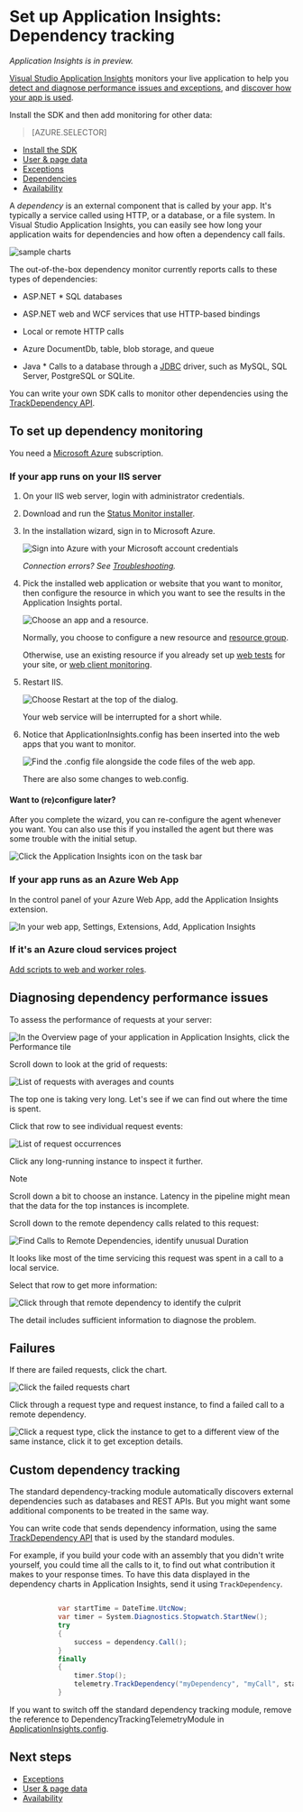 <properties 
    pageTitle="Dependency Tracking in Application Insights" 
    description="Analyze usage, availability and performance of your on-premises or Microsoft Azure web application with Application Insights." 
    services="application-insights" 
    documentationCenter=".net"
    authors="alancameronwills" 
    manager="douge"/>

<tags 
    ms.service="application-insights" 
    ms.workload="tbd" 
    ms.tgt_pltfrm="ibiza" 
    ms.devlang="na" 
    ms.topic="article" 
    ms.date="11/23/2015" 
    ms.author="awills"/>


# Set up Application Insights: Dependency tracking

*Application Insights is in preview.*

<a name="selector1"></a>

[Visual Studio Application Insights](../article/application-insights/app-insights-overview.md) monitors your live application to help you [detect and diagnose performance issues and exceptions](../article/application-insights/app-insights-detect-triage-diagnose.md), and [discover how your app is used](../article/application-insights/app-insights-overview-usage.md). 

Install the SDK and then add monitoring for other data:

> [AZURE.SELECTOR]
- [Install the SDK](../article/application-insights/app-insights-asp-net.md#selector1)
- [User & page data](../article/application-insights/app-insights-javascript.md#selector1)
- [Exceptions](../article/application-insights/app-insights-asp-net-exceptions.md#selector1)
- [Dependencies](../article/application-insights/app-insights-asp-net-dependencies.md#selector1)
- [Availability](../article/application-insights/app-insights-monitor-web-app-availability.md#selector1)



A *dependency* is an external component that is called by your app. It's typically a service called using HTTP, or a database, or a file system. In Visual Studio Application Insights, you can easily see how long your application waits for dependencies and how often a dependency call fails.

![sample charts](./media/app-insights-asp-net-dependencies/10-intro.png)

The out-of-the-box dependency monitor currently reports calls to these  types of dependencies:

* ASP.NET  * SQL databases
* ASP.NET web and WCF services that use HTTP-based bindings
* Local or remote HTTP calls
* Azure DocumentDb, table, blob storage, and queue


* Java  * Calls to a database through a [JDBC](http://docs.oracle.com/javase/7/docs/technotes/guides/jdbc/) driver, such as MySQL, SQL Server, PostgreSQL or SQLite.



You can write your own SDK calls to monitor other dependencies using the [TrackDependency API](app-insights-api-custom-events-metrics.md#track-dependency).

## To set up dependency monitoring
You need a [Microsoft Azure](http://azure.com) subscription.

### If your app runs on your IIS server
1. On your IIS web server, login with administrator credentials.
2. Download and run the [Status Monitor installer](http://go.microsoft.com/fwlink/?LinkId=506648).
3. In the installation wizard, sign in to Microsoft Azure.

    ![Sign into Azure with your Microsoft account credentials](./media/app-insights-asp-net-dependencies/appinsights-035-signin.png)

    *Connection errors? See [Troubleshooting](#troubleshooting.md).*

4. Pick the installed web application or website that you want to monitor, then configure the resource in which you want to see the results in the Application Insights portal.

    ![Choose an app and a resource.](./media/app-insights-asp-net-dependencies/appinsights-036-configAIC.png)

    Normally, you choose to configure a new resource and [resource group](app-insights-resources-roles-access-control.md).

    Otherwise, use an existing resource if you already set up [web tests](app-insights-monitor-web-app-availability.md) for your site, or [web client monitoring](app-insights-javascript.md).

5. Restart IIS.

    ![Choose Restart at the top of the dialog.](./media/app-insights-asp-net-dependencies/appinsights-036-restart.png)

    Your web service will be interrupted for a short while.

6. Notice that ApplicationInsights.config has been inserted into the web apps that you want to monitor.

    ![Find the .config file alongside the code files of the web app.](./media/app-insights-asp-net-dependencies/appinsights-034-aiconfig.png)

   There are also some changes to web.config.


#### Want to (re)configure later?
After you complete the wizard, you can re-configure the agent whenever you want. You can also use this if you installed the agent but there was some trouble with the initial setup.

![Click the Application Insights icon on the task bar](./media/app-insights-asp-net-dependencies/appinsights-033-aicRunning.png)

### If your app runs as an Azure Web App
In the control panel of your Azure Web App, add the Application Insights extension.

![In your web app, Settings, Extensions, Add, Application Insights](./media/app-insights-asp-net-dependencies/05-extend.png)

### If it's an Azure cloud services project
[Add scripts to web and worker roles](app-insights-cloudservices.md).

## <a name="diagnosis"></a> Diagnosing dependency performance issues
To assess the performance of requests at your server:

![In the Overview page of your application in Application Insights, click the Performance tile](./media/app-insights-asp-net-dependencies/01-performance.png)

Scroll down to look at the grid of requests:

![List of requests with averages and counts](./media/app-insights-asp-net-dependencies/02-reqs.png)

The top one is taking very long. Let's see if we can find out where the time is spent.

Click that row to see individual request events:

![List of request occurrences](./media/app-insights-asp-net-dependencies/03-instances.png)

Click any long-running instance to inspect it further.

> [!NOTE]
> Scroll down a bit to choose an instance. Latency in the pipeline might mean that the data for the top instances is incomplete.
> 
> 
Scroll down to the remote dependency calls related to this request:

![Find Calls to Remote Dependencies, identify unusual Duration](./media/app-insights-asp-net-dependencies/04-dependencies.png)

It looks like most of the time servicing this request was spent in a call to a local service. 

Select that row to get more information:

![Click through that remote dependency to identify the culprit](./media/app-insights-asp-net-dependencies/05-detail.png)

The detail includes sufficient information to diagnose the problem.

## Failures
If there are failed requests, click the chart.

![Click the failed requests chart](./media/app-insights-asp-net-dependencies/06-fail.png)

Click through a request type and request instance, to find a failed call to a remote dependency.

![Click a request type, click the instance to get to a different view of the same instance, click it to get exception details.](./media/app-insights-asp-net-dependencies/07-faildetail.png)

## Custom dependency tracking
The standard dependency-tracking module automatically discovers external dependencies such as databases and REST APIs. But you might want some additional components to be treated in the same way. 

You can write code that sends dependency information, using the same [TrackDependency API](app-insights-api-custom-events-metrics.md#track-dependency) that is used by the standard modules.

For example, if you build your code with an assembly that you didn't write yourself, you could time all the calls to it, to find out what contribution it makes to your response times. To have this data displayed in the dependency charts in Application Insights, send it using `TrackDependency`.

```C#

            var startTime = DateTime.UtcNow;
            var timer = System.Diagnostics.Stopwatch.StartNew();
            try
            {
                success = dependency.Call();
            }
            finally
            {
                timer.Stop();
                telemetry.TrackDependency("myDependency", "myCall", startTime, timer.Elapsed, success);
            }
```

If you want to switch off the standard dependency tracking module, remove the reference to DependencyTrackingTelemetryModule in [ApplicationInsights.config](app-insights-configuration-with-applicationinsights-config.md).

## Next steps
* [Exceptions](../article/application-insights/app-insights-asp-net-exception-mvc.md#selector1)
* [User & page data](../article/application-insights/app-insights-asp-net-client.md#selector1)
* [Availability](../article/application-insights/app-insights-monitor-web-app-availability.md#selector1)

<!--Link references-->

[api]: app-insights-api-custom-events-metrics.md
[apikey]: app-insights-api-custom-events-metrics.md#ikey
[availability]: app-insights-monitor-web-app-availability.md
[azure]: ../insights-perf-analytics.md
[client]: app-insights-javascript.md
[detect]: app-insights-detect-triage-diagnose.md
[diagnostic]: app-insights-diagnostic-search.md
[knowUsers]: app-insights-overview-usage.md
[metrics]: app-insights-metrics-explorer.md
[netlogs]: app-insights-asp-net-trace-logs.md
[perf]: app-insights-web-monitor-performance.md
[portal]: http://portal.azure.com/
[qna]: app-insights-troubleshoot-faq.md
[redfield]: app-insights-asp-net-dependencies.md
[roles]: app-insights-resources-roles-access-control.md
[start]: app-insights-overview.md

